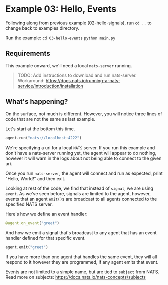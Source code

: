 # Example 03: Hello, Events

Following along from previous example (02-hello-signals),
run `cd ..` to change back to examples directory.

Run the example:
    `cd 03-hello-events`
    `python main.py`

## Requirements

This example onward, we'll need a local `nats-server` running.

> TODO: Add instructions to download and run nats-server.
> Workaround: <https://docs.nats.io/running-a-nats-service/introduction/installation>

## What's happening?

On the surface, not much is different.
However, you will notice three lines of code that are not the same as last example.

Let's start at the bottom this time.

```python
agent.run("nats://localhost:4222")
```

We're specifying a uri for a local `NATS` server.
If you run this example and don't have a nats-server running yet,
the agent will appear to do nothing,
however it will warn in the logs about not being able to connect to the given uri.

Once you run `nats-server`, the agent will connect and run as expected,
print "Hello, World!" and then exit.

Looking at rest of the code, we find that instead of `signal`, we are using `event`.
As we've seen before, signals are limited to the agent, however,
events that an agent `emit()`s are broadcast to all agents connected
to the specified NATS server.

Here's how we define an event handler:

```python
@agent.on_event("greet")
```

And how we emit a signal that's broadcast to any agent that has an event handler
defined for that specific event.

```python
agent.emit("greet")
```

If you have more than one agent that handles the same event,
they will all respond to it however they are programmed,
if any agent emits that event.

Events are not limited to a simple name, but are tied to `subject` from NATS.
Read more on subjects: <https://docs.nats.io/nats-concepts/subjects>
